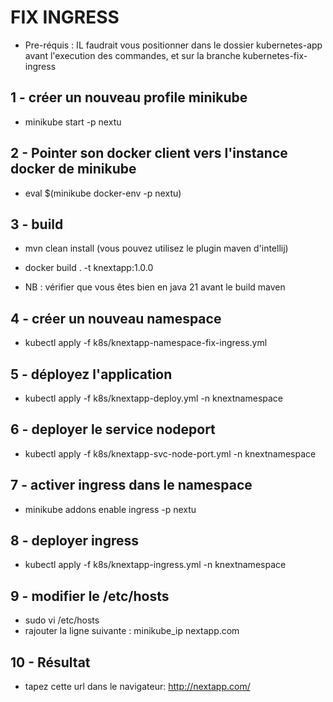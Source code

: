 # FIX INGRESS
* Pre-réquis : IL faudrait vous positionner dans le dossier kubernetes-app avant l'execution des commandes, et sur la branche kubernetes-fix-ingress

## 1 -  créer un nouveau profile minikube
* minikube start -p nextu

## 2 -  Pointer son docker client vers l'instance docker de minikube
* eval $(minikube docker-env -p nextu) 

## 3  - build

* mvn clean install (vous pouvez utilisez le plugin maven d'intellij)
* docker build . -t knextapp:1.0.0

* NB :  vérifier que vous êtes bien en java 21 avant le build maven

## 4 -  créer un nouveau namespace
* kubectl apply -f k8s/knextapp-namespace-fix-ingress.yml

## 5 - déployez l'application
* kubectl apply -f k8s/knextapp-deploy.yml -n knextnamespace

## 6 - deployer le service nodeport
* kubectl apply -f k8s/knextapp-svc-node-port.yml -n knextnamespace

## 7 - activer ingress dans le namespace
* minikube addons enable ingress -p nextu

## 8 - deployer ingress
* kubectl apply -f k8s/knextapp-ingress.yml -n knextnamespace

## 9 - modifier le /etc/hosts
* sudo vi /etc/hosts
* rajouter la ligne suivante : 
minikube_ip nextapp.com

## 10 - Résultat
* tapez cette url dans le navigateur:  http://nextapp.com/